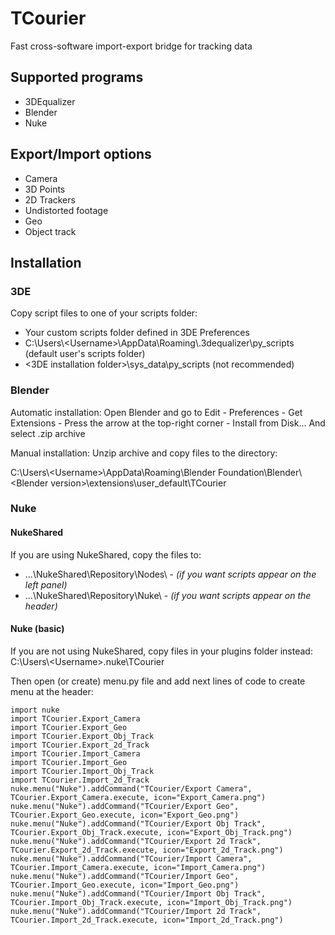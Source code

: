 # TCourier
Fast cross-software import-export bridge for tracking data

## Supported programs
* 3DEqualizer
* Blender
* Nuke

## Export/Import options
* Camera
* 3D Points
* 2D Trackers
* Undistorted footage
* Geo
* Object track

## Installation
### 3DE
Copy script files to one of your scripts folder:
* Your custom scripts folder defined in 3DE Preferences
* C:\Users\\\<Username>\AppData\Roaming\\.3dequalizer\py_scripts  (default user's scripts folder)
* <3DE installation folder>\sys_data\py_scripts  (not recommended)

### Blender
Automatic installation:
Open Blender and go to Edit - Preferences - Get Extensions - Press the arrow at the top-right corner - Install from Disk...
And select .zip archive 

Manual installation:
Unzip archive and copy files to the directory:

C:\Users\\\<Username>\AppData\Roaming\Blender Foundation\Blender\\\<Blender version>\extensions\user_default\TCourier

### Nuke
#### NukeShared
If you are using NukeShared, copy the files to:
* ...\NukeShared\Repository\Nodes\ - *(if you want scripts appear on the left panel)*
* ...\NukeShared\Repository\Nuke\ - *(if you want scripts appear on the header)*

#### Nuke (basic)
If you are not using NukeShared, copy files in your plugins folder instead:
C:\Users\\\<Username>\.nuke\TCourier

Then open (or create) menu.py file and add next lines of code to create menu at the header:

```
import nuke
import TCourier.Export_Camera
import TCourier.Export_Geo
import TCourier.Export_Obj_Track
import TCourier.Export_2d_Track
import TCourier.Import_Camera
import TCourier.Import_Geo
import TCourier.Import_Obj_Track
import TCourier.Import_2d_Track
nuke.menu("Nuke").addCommand("TCourier/Export Camera", TCourier.Export_Camera.execute, icon="Export_Camera.png")
nuke.menu("Nuke").addCommand("TCourier/Export Geo", TCourier.Export_Geo.execute, icon="Export_Geo.png")
nuke.menu("Nuke").addCommand("TCourier/Export Obj Track", TCourier.Export_Obj_Track.execute, icon="Export_Obj_Track.png")
nuke.menu("Nuke").addCommand("TCourier/Export 2d Track", TCourier.Export_2d_Track.execute, icon="Export_2d_Track.png")
nuke.menu("Nuke").addCommand("TCourier/Import Camera", TCourier.Import_Camera.execute, icon="Import_Camera.png")
nuke.menu("Nuke").addCommand("TCourier/Import Geo", TCourier.Import_Geo.execute, icon="Import_Geo.png")
nuke.menu("Nuke").addCommand("TCourier/Import Obj Track", TCourier.Import_Obj_Track.execute, icon="Import_Obj_Track.png")
nuke.menu("Nuke").addCommand("TCourier/Import 2d Track", TCourier.Import_2d_Track.execute, icon="Import_2d_Track.png")
```
